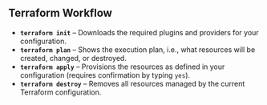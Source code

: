 ## Terraform Workflow

- **`terraform init`** – Downloads the required plugins and providers for your configuration.  
- **`terraform plan`** – Shows the execution plan, i.e., what resources will be created, changed, or destroyed.  
- **`terraform apply`** – Provisions the resources as defined in your configuration (requires confirmation by typing `yes`).  
- **`terraform destroy`** – Removes all resources managed by the current Terraform configuration.  
